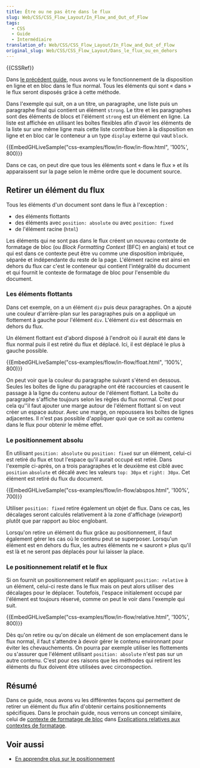 ```yaml
---
title: Être ou ne pas être dans le flux
slug: Web/CSS/CSS_Flow_Layout/In_Flow_and_Out_of_Flow
tags:
  - CSS
  - Guide
  - Intermédiaire
translation_of: Web/CSS/CSS_Flow_Layout/In_Flow_and_Out_of_Flow
original_slug: Web/CSS/CSS_Flow_Layout/Dans_le_flux_ou_en_dehors
---
```


{{CSSRef}}

Dans [le précédent guide](/fr/docs/Web/CSS/CSS_Flow_Layout/Disposition_de_bloc_en_ligne_avec_flux_normal), nous avons vu le fonctionnement de la disposition en ligne et en bloc dans le flux normal. Tous les éléments qui sont « dans » le flux seront disposés grâce à cette méthode.

Dans l'exemple qui suit, on a un titre, un paragraphe, une liste puis un paragraphe final qui contient un élément `strong`. Le titre et les paragraphes sont des éléments de blocs et l'élément `strong` est un élément en ligne. La liste est affichée en utilisant les boîtes flexibles afin d'avoir les éléments de la liste sur une même ligne mais cette liste contribue bien à la disposition en ligne et en bloc car le conteneur a un type `display` externe qui vaut `block`.

{{EmbedGHLiveSample("css-examples/flow/in-flow/in-flow.html", '100%', 800)}}

Dans ce cas, on peut dire que tous les éléments sont « dans le flux » et ils apparaissent sur la page selon le même ordre que le document source.

## Retirer un élément du flux

Tous les éléments d'un document sont dans le flux à l'exception :

- des éléments flottants
- des éléments avec `position: absolute` ou avec `position: fixed`
- de l'élément racine (`html`)

Les éléments qui ne sont pas dans le flux créent un nouveau contexte de formatage de bloc (ou _Block Formatting Context_ (BFC) en anglais) et tout ce qui est dans ce contexte peut être vu comme une disposition imbriquée, séparée et indépendante du reste de la page. L'élément racine est ainsi en dehors du flux car c'est le conteneur qui contient l'intégralité du document et qui fournit le contexte de formatage de bloc pour l'ensemble du document.

### Les éléments flottants

Dans cet exemple, on a un élément `div` puis deux paragraphes. On a ajouté une couleur d'arrière-plan sur les paragraphes puis on a appliqué un flottement à gauche pour l'élément `div`. L'élément `div` est désormais en dehors du flux.

Un élément flottant est d'abord disposé à l'endroit où il aurait été dans le flux normal puis il est retiré du flux et déplacé. Ici, il est déplacé le plus à gauche possible.

{{EmbedGHLiveSample("css-examples/flow/in-flow/float.html", '100%', 800)}}

On peut voir que la couleur du paragraphe suivant s'étend en dessous. Seules les boîtes de ligne du paragraphe ont été raccourcies et causent le passage à la ligne du contenu autour de l'élément flottant. La boîte du paragraphe s'affiche toujours selon les règles du flux normal. C'est pour cela qu''il faut ajouter une marge autour de l'élément flottant si on veut créer un espace autour. Avec une marge, on repoussera les boîtes de lignes adjacentes. Il n'est pas possible d'appliquer quoi que ce soit au contenu dans le flux pour obtenir le même effet.

### Le positionnement absolu

En utilisant `position: absolute` ou `position: fixed` sur un élément, celui-ci est retiré du flux et tout l'espace qu'il aurait occupé est retiré. Dans l'exemple ci-après, on a trois paragraphes et le deuxième est ciblé avec `position` `absolute` et décalé avec les valeurs `top: 30px` et `right: 30px`. Cet élément est retiré du flux du document.

{{EmbedGHLiveSample("css-examples/flow/in-flow/abspos.html", '100%', 700)}}

Utiliser `position: fixed` retire également un objet de flux. Dans ce cas, les décalages seront calculés relativement à la zone d'affichage (_viewport_) plutôt que par rapport au bloc englobant.

Lorsqu'on retire un élément du flux grâce au positionnement, il faut également gérer les cas où le contenu peut se superposer. Lorsqu'un élément est en dehors du flux, les autres éléments ne « sauront » plus qu'il est là et ne seront pas déplacés pour lui laisser la place.

### Le positionnement relatif et le flux

Si on fournit un positionnement relatif en appliquant `position: relative` à un élément, celui-ci reste dans le flux mais on peut alors utiliser des décalages pour le déplacer. Toutefois, l'espace initialement occupé par l'élément est toujours réservé, comme on peut le voir dans l'exemple qui suit.

{{EmbedGHLiveSample("css-examples/flow/in-flow/relative.html", '100%', 800)}}

Dès qu'on retire ou qu'on décale un élément de son emplacement dans le flux normal, il faut s'attendre à devoir gérer le contenu environnant pour éviter les chevauchements. On pourra par exemple utiliser les flottements ou s'assurer que l'élément utilisant `position: absolute` n'est pas sur un autre contenu. C'est pour ces raisons que les méthodes qui retirent les éléments du flux doivent être utilisées avec circonspection.

## Résumé

Dans ce guide, nous avons vu les différentes façons qui permettent de retirer un élément du flux afin d'obtenir certains positionnements spécifiques. Dans le prochain guide, nous verrons un concept similaire, celui de [contexte de formatage de bloc](/fr/docs/Web/CSS/Block_formatting_context) dans [Explications relatives aux contextes de formatage](/fr/docs/Web/CSS/CSS_Flow_Layout/Explications_contextes_formatage).

## Voir aussi

- [En apprendre plus sur le positionnement](/fr/docs/Apprendre/CSS/CSS_layout/Le_positionnement)
